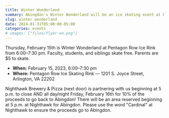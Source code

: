 ```yaml
--- 
title: Winter Wonderland
summary: Abingdon's Winter Wonderland will be an ice skating event at Pentagon Row on Thursday, February 15.
slug: winter wonderland
date: 2024-01-31T05:00:00-05:00
categories: events
# images: ["files/flyer-en.png"]
---
```


Thursday, February 15th is Winter Wonderland at Pentagon Row Ice Rink from 6:00–7:30 pm. Faculty, students, and siblings skate free. Parents are $5 to skate.

- **When:** February 15, 2023, 6:00–7:30 pm
- **Where:** Pentagon Row Ice Skating Rink — 1201 S. Joyce Street, Arlington, VA 22202

Nighthawk Brewery & Pizza (next door) is partnering with us beginning at 5 p.m. to close AND all day/night Friday, February 16th for 10% of the proceeds to go back to Abingdon! There will be an area reserved beginning at 5 p.m. at Nighthawk for Abingdon. Please use the word "Cardinal" at Nighthawk to ensure the proceeds go to Abingdon.